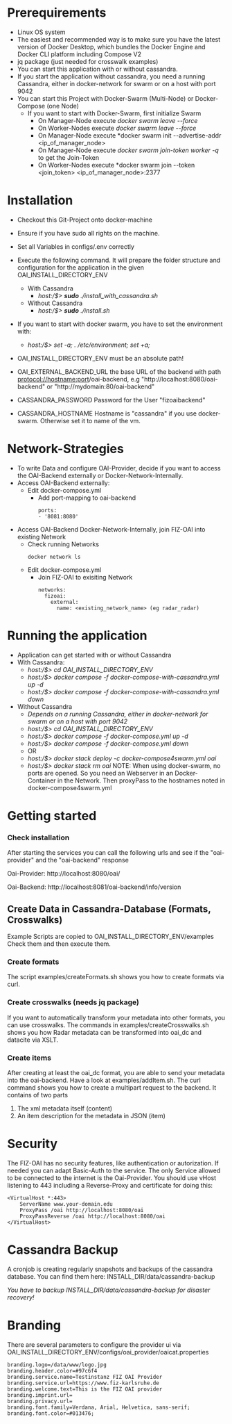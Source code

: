 # Prerequirements
- Linux OS system
- The easiest and recommended way is to make sure you have the latest version of Docker Desktop, which bundles the Docker Engine and Docker CLI platform including Compose V2
- jq package (just needed for crosswalk examples)
- You can start this application with or without cassandra.
- If you start the application without cassandra, you need a running Cassandra, either in docker-network for swarm or on a host with port 9042
- You can start this Project with Docker-Swarm (Multi-Node) or Docker-Compose (one Node)
  - If you want to start with Docker-Swarm, first initialize Swarm
    - On Manager-Node execute *docker swarm leave --force*
    - On Worker-Nodes execute *docker swarm leave --force*
    - On Manager-Node execute *docker swarm init --advertise-addr <ip_of_manager_node>
    - On Manager-Node execute *docker swarm join-token worker -q* to get the Join-Token
    - On Worker-Nodes execute *docker swarm join --token <join_token> <ip_of_manager_node>:2377

# Installation
- Checkout this Git-Project onto docker-machine
- Ensure if you have sudo all rights on the machine.
- Set all Variables in configs/.env correctly
- Execute the following command. It will prepare the folder structure and configuration for the application in the given OAI_INSTALL_DIRECTORY_ENV
  - With Cassandra
    - *host:/$> **sudo** ./install_with_cassandra.sh*
  - Without Cassandra
    - *host:/$> **sudo** ./install.sh*
- If you want to start with docker swarm, you have to set the environment with:
  - *host:/$> set -a; . /etc/environment; set +a;*

- OAI_INSTALL_DIRECTORY_ENV must be an absolute path!
- OAI_EXTERNAL_BACKEND_URL the base URL of the backend with path <protocol://hostname:port>/oai-backend, e.g "http://localhost:8080/oai-backend"  or "http://mydomain:80/oai-backend"
- CASSANDRA_PASSWORD Password for the User "fizoaibackend"
- CASSANDRA_HOSTNAME Hostname is "cassandra" if you use docker-swarm. Otherwise set it to name of the vm.

# Network-Strategies
- To write Data and configure OAI-Provider, decide if you want to access the OAI-Backend externally or Docker-Network-Internally.
- Access OAI-Backend externally:
  - Edit docker-compose.yml
    - Add port-mapping to oai-backend
      ```
      ports:
      - '8081:8080'
      ```
- Access OAI-Backend Docker-Network-Internally, join FIZ-OAI into existing Network
  - Check running Networks
      ```
      docker network ls
      ```
  - Edit docker-compose.yml
    - Join FIZ-OAI to exisiting Network
        ```
        networks:
          fizoai:
            external:
              name: <existing_network_name> (eg radar_radar)
        ```

# Running the application
  - Application can get started with or without Cassandra
  - With Cassandra:
    - *host:/$> cd OAI_INSTALL_DIRECTORY_ENV*
    - *host:/$> docker compose -f docker-compose-with-cassandra.yml up -d*
    - *host:/$> docker compose -f docker-compose-with-cassandra.yml down*
  - Without Cassandra
    - *Depends on a running Cassandra, either in docker-network for swarm or on a host with port 9042*
    - *host:/$> cd OAI_INSTALL_DIRECTORY_ENV*  
    - *host:/$> docker compose -f docker-compose.yml up -d*
    - *host:/$> docker compose -f docker-compose.yml down*
    - OR
    - *host:/$> docker stack deploy -c docker-compose4swarm.yml oai*
    - *host:/$> docker stack rm oai*
      NOTE: When using docker-swarm, no ports are opened. So you need an Webserver in an Docker-Container in the Network. 
Then proxyPass to the hostnames noted in docker-compose4swarm.yml

# Getting started

### Check installation
After starting the services you can call the following urls and see if the "oai-provider" and the "oai-backend" response

Oai-Provider: http://localhost:8080/oai/

Oai-Backend: http://localhost:8081/oai-backend/info/version

## Create Data in Cassandra-Database (Formats, Crosswalks)
Example Scripts are copied to OAI_INSTALL_DIRECTORY_ENV/examples
Check them and then execute them.

### Create formats
The script examples/createFormats.sh shows you how to create formats via curl.

### Create crosswalks (needs jq package)
If you want to automatically transform your metadata into other formats, you can use crosswalks. 
The commands in examples/createCrosswalks.sh shows you how Radar metadata can be transformed into oai_dc and datacite via XSLT.

### Create items
After creating at least the oai_dc format, you are able to send your metadata into the oai-backend.
Have a look at examples/addItem.sh. The curl command shows you how to create a multipart request to the backend. It contains of two parts  
1) The xml metadata itself  (content)  
2) An item description for the metadata in JSON (item)  



# Security
The FIZ-OAI has no security features, like authentication or autorization. If needed you can adapt Basic-Auth to the service.
The only Service allowed to be connected to the internet is the Oai-Provider. You should use vHost listening to 443 including a Reverse-Proxy and certificate for doing this:  

    <VirtualHost *:443>
        ServerName www.your-domain.edu
        ProxyPass /oai http://localhost:8080/oai
        ProxyPassReverse /oai http://localhost:8080/oai
    </VirtualHost>


# Cassandra Backup
A cronjob is creating regularly snapshots and backups of the cassandra database.
You can find them here: INSTALL_DIR/data/cassandra-backup

*You have to backup INSTALL_DIR/data/cassandra-backup for disaster recovery!*

# Branding
There are several parameters to configure the provider ui via
OAI_INSTALL_DIRECTORY_ENV/configs/oai_provider/oaicat.properties

```
branding.logo=/data/www/logo.jpg
branding.header.color=#97c6f4
branding.service.name=Testinstanz FIZ OAI Provider
branding.service.url=https://www.fiz-karlsruhe.de
branding.welcome.text=This is the FIZ OAI provider
branding.imprint.url=
branding.privacy.url=
branding.font.family=Verdana, Arial, Helvetica, sans-serif;
branding.font.color=#013476;
```

